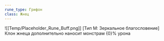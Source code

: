 ```yaml
---
rune_type: Грифон
class: Жнец
---
```

![[Temp/Placeholder_Rune_Buff.png]]
[Тип М: Зеркальное благословение] Клон жнеца дополнительно наносит монстрам {0}% урона
